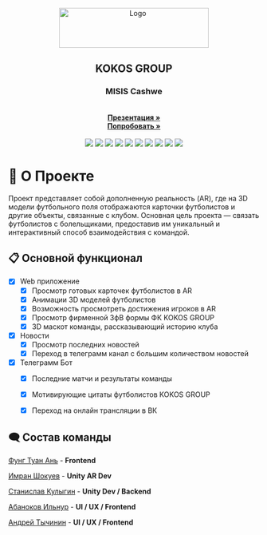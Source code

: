<br />
<div align="center">
    <img src="media/logo.svg" alt="Logo" width="300" height="80">
  <h2 align="center">KOKOS GROUP</h2>
  <h3 align="center">MISIS Cashwe</h3>
</div>

<div align="center">

 <br>
    <a href="https://drive.google.com/file/d/1e_gd9qcUw8LgLTeUNEGb4IBEd2sp8s8E/view?usp=sharing"><strong>Презентация »</strong></a>
    <br />
    <a href="https://hackathon-narton-union.vercel.app/projects"><strong>Попробовать »</strong></a>
    <br />
<br>
<img src="https://img.shields.io/badge/c%23-%23239120.svg?style=for-the-badge&logo=csharp&logoColor=white">
<img src="https://img.shields.io/badge/python-3670A0?style=for-the-badge&logo=python&logoColor=ffdd54">
<img src="https://img.shields.io/badge/unity-%23000000.svg?style=for-the-badge&logo=unity&logoColor=white">
<img src="https://img.shields.io/badge/FastAPI-005571?style=for-the-badge&logo=fastapi">
<img src="https://img.shields.io/badge/WebGL-990000?logo=webgl&logoColor=white&style=for-the-badge">
<img src="https://img.shields.io/badge/figma-%23F24E1E.svg?style=for-the-badge&logo=figma&logoColor=white">
<img src="https://img.shields.io/badge/docker-%230db7ed.svg?style=for-the-badge&logo=docker&logoColor=white">
<img src="https://img.shields.io/badge/git-%23F05033.svg?style=for-the-badge&logo=git&logoColor=white">
<img src="https://img.shields.io/badge/github-%23121011.svg?style=for-the-badge&logo=github&logoColor=white">
<img src="https://img.shields.io/badge/Linux-FCC624?style=for-the-badge&logo=linux&logoColor=black">


</div>

# 🚀  О Проекте
Проект представляет собой дополненную реальность (AR), где на 3D модели футбольного поля отображаются карточки футболистов и другие объекты, связанные с клубом. 
Основная цель проекта — связать футболистов с болельщиками, предоставив им уникальный и интерактивный способ взаимодействия с командой.



## 📋 Основной функционал 
- [x] Web приложение
  - [x] Просмотр готовых карточек футболистов в AR
  - [x] Анимации 3D моделей футболистов 
  - [x] Возможность просмотреть достижения игроков в AR
  - [x] Просмотр фирменной 3фВ формы ФК KOKOS GROUP
  - [x] 3D маскот команды, рассказывающий историю клуба
- [x] Новости 
  - [x] Просмотр последних новостей 
  - [x] Переход в телеграмм канал с большим количеством новостей
- [x] Телеграмм Бот 
  - [x] Последние матчи и результаты команды 
  - [x] Мотивирующие цитаты футболистов KOKOS GROUP
  - [x] Переход на онлайн трансляции в ВК


## 🗨️ Состав команды 
[Фунг Туан Ань](https://github.com/Himura-777) - **Frontend**

[Имран Шокуев](https://github.com/imka07) - **Unity AR Dev**

[Станислав Кулыгин](https://github.com/Klopi746) - **Unity Dev / Backend**

[Абаноков Ильнур](https://t.me/timkoskos) - **UI / UX / Frontend**

[Андрей Тычинин](https://t.me/timkoskos) - **UI / UX / Frontend**
